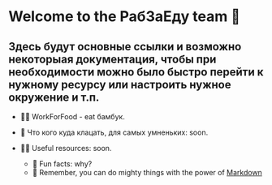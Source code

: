 # Welcome to the РабЗаЕду team 🙌

## Здесь будут основные ссылки и возможно некоторыая документация, чтобы при необходимости можно было быстро перейти к нужному ресурсу или настроить нужное окружение и т.п.

- 🙋‍♀️ WorkForFood - eat бамбук.
- 👀 Что кого куда клацать, для самых умненьких: soon.
- 👩‍💻 Useful resources: soon.

  + 🍪 Fun facts: why?
  + 🧙 Remember, you can do mighty things with the power of [Markdown](https://docs.github.com/github/writing-on-github/getting-started-with-writing-and-formatting-on-github/basic-writing-and-formatting-syntax)


